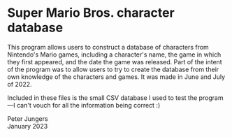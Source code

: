 # Super Mario Bros. character database
This program allows users to construct a database of characters from Nintendo's Mario games, including a character's name, the game in which they first appeared, and the date the game was released. Part of the intent of the program was to allow users to try to create the database from their own knowledge of the characters and games. It was made in June and July of 2022.

Included in these files is the small CSV database I used to test the program—I can't vouch for all the information being correct :)

Peter Jungers  
January 2023